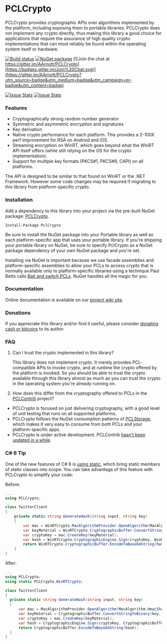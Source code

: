 PCLCrypto
=========

PCLCrypto provides cryptographic APIs over algorithms implemented by the platform, including exposing them to portable libraries.
PCLCrypto does not implement any crypto directly, thus making this library a good choice for applications that require the assurance of high quality crypto implementations that can most reliably be found within the operating system itself or hardware.

[![Build status](https://ci.appveyor.com/api/projects/status/0xtawuc0qg50vf2p/branch/master?svg=true)](https://ci.appveyor.com/project/AArnott/pclcrypto/branch/master)
[![NuGet package](https://buildstats.info/nuget/PCLCrypto?includePreReleases=true)](https://nuget.org/packages/PCLCrypto)
[![Join the chat at https://gitter.im/AArnott/PCLCrypto](https://badges.gitter.im/Join%20Chat.svg)](https://gitter.im/AArnott/PCLCrypto?utm_source=badge&utm_medium=badge&utm_campaign=pr-badge&utm_content=badge)

[![Issue Stats][pull-requests-img]][pull-requests-url] [![Issue Stats][issues-closed-img]][issues-closed-url]

### Features

 * Cryptographically strong random number generator 
 * Symmetric and asymmetric encryption and signatures 
 * Key derivation 
 * Native crypto performance for each platform. This provides a 2-100X perf improvement for RSA on Android and iOS.
 * Streaming encryption on WinRT, which goes beyond what the WinRT API itself offers (while still relying on the OS for the crypto implementation).
 * Support for multiple key formats (PKCS#1, PKCS#8, CAPI) on all platforms. 

The API is designed to be similar to that found on WinRT or the .NET Framework. However some code changes may be required if migrating to this library from platform-specific crypto.

### Installation

Add a dependency to this library into your project via the pre-built NuGet package: [PCLCrypto][4].

    Install-Package PclCrypto

Be sure to install the NuGet package into your Portable library as well as each platform-specific app that uses your portable library. If you're shipping your portable library on NuGet, be sure to specify PclCrypto as a NuGet package dependency of your own NuGet package and you're set.

Installing via NuGet is important because we use facade assemblies and platform-specific assemblies to allow your PCLs to access crypto that is normally available only to platform-specific libraries using a technique Paul Betts calls [Bait and switch PCLs][5]. NuGet handles all the magic for you. 

### Documentation

Online documentation is available on our [project wiki site][6].

### Donations

If you appreciate this library and/or find it useful, please consider [donating cash or bitcoins][8] to its author.

### FAQ

1. Can I trust the crypto implemented in this library?

   This library does not implement crypto. It merely provides PCL-compatible APIs to invoke crypto, and at runtime the crypto offered by the platform is invoked. So you should be able to trust the crypto available through this library almost as much as you can trust the crypto in the operating system you're already running on.

2. How does this differ from the cryptography offered to PCLs in the [PCLContrib][1] project?

 * PCLCrypto is focused on just delivering cryptography, with a good level of unit testing that runs on all supported platforms.
 * PCLCrypto follows the NuGet consumption patterns of [PCLStorage][3], which makes it very easy to consume from both PCLs and your platform-specific apps.
 * PCLCrypto is under active development. PCLContrib [hasn't been updated in a while][2].

### C# 6 Tip

One of the new features of C# 6 is [using static][9], which bring static members of static classes into scope. You can take advantage of this feature with PCLCrypto to simplify your code:

Before:

```csharp
...
using PCLCrypto;

class TwitterClient 
{
    private static string GenerateHash(string input, string key)
    {
        var mac = WinRTCrypto.MacAlgorithmProvider.OpenAlgorithm(MacAlgorithm.HmacSha1);
        var keyMaterial = WinRTCrypto.CryptographicBuffer.ConvertStringToBinary(key, Encoding.UTF8);
        var cryptoKey = mac.CreateKey(keyMaterial);
        var hash = WinRTCrypto.CryptographicEngine.Sign(cryptoKey, WinRTCrypto.CryptographicBuffer.ConvertStringToBinary(input, Encoding.UTF8));
        return WinRTCrypto.CryptographicBuffer.EncodeToBase64String(hash);
    }
}
```

After:

```csharp
...
using PCLCrypto;
using static PCLCrypto.WinRTCrypto;

class TwitterClient 
{
  private static string GenerateHash(string input, string key)
  {
      var mac = MacAlgorithmProvider.OpenAlgorithm(MacAlgorithm.HmacSha1);
      var keyMaterial = CryptographicBuffer.ConvertStringToBinary(key, Encoding.UTF8);
      var cryptoKey = mac.CreateKey(keyMaterial);
      var hash = CryptographicEngine.Sign(cryptoKey, CryptographicBuffer.ConvertStringToBinary(input, Encoding.UTF8));
      return CryptographicBuffer.EncodeToBase64String(hash);
  }
}
```

 [1]: https://pclcontrib.codeplex.com/
 [2]: https://pclcontrib.codeplex.com/SourceControl/list/changesets
 [3]: https://pclstorage.codeplex.com/
 [4]: http://nuget.org/packages/pclcrypto
 [5]: http://log.paulbetts.org/the-bait-and-switch-pcl-trick/
 [6]: https://github.com/aarnott/pclcrypto/wiki
 [7]: http://github.com/aarnott/pclcrypto
 [8]: https://www.coinbase.com/checkouts/b3affe1c4e7b7b60028c3efcce2b1931
 [9]: http://intellitect.com/static-using-statement-in-c-6-0/

[pull-requests-img]: http://www.issuestats.com/github/aarnott/pclcrypto/badge/pr
[pull-requests-url]: http://www.issuestats.com/github/aarnott/pclcrypto

[issues-closed-img]: http://www.issuestats.com/github/aarnott/pclcrypto/badge/issue
[issues-closed-url]: http://www.issuestats.com/github/aarnott/pclcrypto
